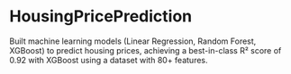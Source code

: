 # HousingPricePrediction
Built machine learning models (Linear Regression, Random Forest, XGBoost) to predict housing prices, achieving a best-in-class R² score of 0.92 with XGBoost using a dataset with 80+ features.
